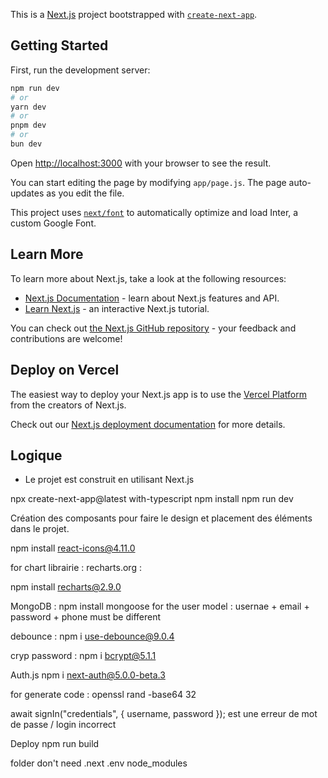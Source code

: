 This is a [Next.js](https://nextjs.org/) project bootstrapped with [`create-next-app`](https://github.com/vercel/next.js/tree/canary/packages/create-next-app).

## Getting Started

First, run the development server:

```bash
npm run dev
# or
yarn dev
# or
pnpm dev
# or
bun dev
```

Open [http://localhost:3000](http://localhost:3000) with your browser to see the result.

You can start editing the page by modifying `app/page.js`. The page auto-updates as you edit the file.

This project uses [`next/font`](https://nextjs.org/docs/basic-features/font-optimization) to automatically optimize and load Inter, a custom Google Font.

## Learn More

To learn more about Next.js, take a look at the following resources:

- [Next.js Documentation](https://nextjs.org/docs) - learn about Next.js features and API.
- [Learn Next.js](https://nextjs.org/learn) - an interactive Next.js tutorial.

You can check out [the Next.js GitHub repository](https://github.com/vercel/next.js/) - your feedback and contributions are welcome!

## Deploy on Vercel

The easiest way to deploy your Next.js app is to use the [Vercel Platform](https://vercel.com/new?utm_medium=default-template&filter=next.js&utm_source=create-next-app&utm_campaign=create-next-app-readme) from the creators of Next.js.

Check out our [Next.js deployment documentation](https://nextjs.org/docs/deployment) for more details.


## Logique

- Le projet est construit en utilisant Next.js

npx create-next-app@latest with-typescript
npm install
npm run dev

Création des composants pour faire le design et placement des éléments dans le projet.

npm install react-icons@4.11.0

for chart librairie : recharts.org : 

npm install recharts@2.9.0

MongoDB : 
npm install mongoose
for the user model : usernae + email + password + phone must be different


debounce : 
npm i use-debounce@9.0.4


cryp password : 
npm i bcrypt@5.1.1

Auth.js
npm i next-auth@5.0.0-beta.3

for generate code : openssl rand -base64 32

await signIn("credentials", { username, password }); est une erreur de mot de passe / login incorrect 


Deploy
npm run build

folder don't need
.next
.env
node_modules
